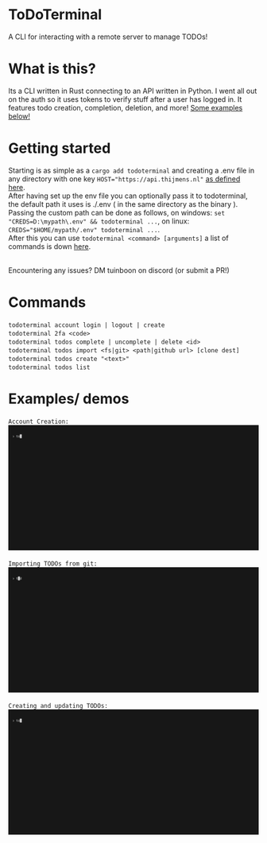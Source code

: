 # ToDoTerminal

A CLI for interacting with a remote server to manage TODOs!

# What is this?
Its a CLI written in Rust connecting to an API written in Python. I went all out on the auth so it uses tokens to verify stuff after a user has logged in. It features todo creation, completion, deletion, and more! <a href="#examples-demos">Some examples below!</a>

# Getting started
Starting is as simple as a `cargo add todoterminal` and creating a .env file in any directory with one key `HOST="https://api.thijmens.nl"` <a href="https://github.com/TuinboonDev/ToDoTerminal/blob/main/client/.env">as defined here</a>.<br>
After having set up the env file you can optionally pass it to todoterminal, the default path it uses is ./.env ( in the same directory as the binary ).<br>
Passing the custom path can be done as follows, on windows: `set "CREDS=D:\mypath\.env" && todoterminal ...`, on linux: `CREDS="$HOME/mypath/.env" todoterminal ...`.<br>
After this you can use `todoterminal <command> [arguments]` a list of commands is down <a href="#commands">here</a>.<br><br>

Encountering any issues? DM tuinboon on discord (or submit a PR!)

# Commands
`todoterminal account login | logout | create`<br>
`todoterminal 2fa <code>`<br>
`todoterminal todos complete | uncomplete | delete <id>`<br>
`todoterminal todos import <fs|git> <path|github url> [clone dest]`<br>
`todoterminal todos create "<text>"`<br>
`todoterminal todos list`<br>

# Examples/ demos
`Account Creation:`
<img src="https://github.com/TuinboonDev/ToDoTerminal/blob/main/account.gif?raw=true">

`Importing TODOs from git:`
<img src="https://github.com/TuinboonDev/ToDoTerminal/blob/main/import.gif?raw=true">

`Creating and updating TODOs:`
<img src="https://github.com/TuinboonDev/ToDoTerminal/blob/main/todos.gif?raw=true">